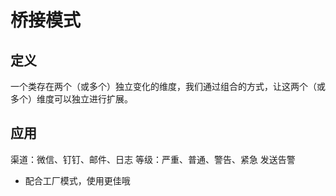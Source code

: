 # 桥接模式

## 定义
一个类存在两个（或多个）独立变化的维度，我们通过组合的方式，让这两个（或多个）维度可以独立进行扩展。

## 应用
渠道：微信、钉钉、邮件、日志
等级：严重、普通、警告、紧急
发送告警

- 配合工厂模式，使用更佳哦
